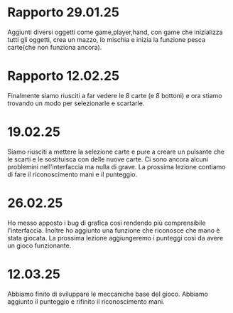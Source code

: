# Rapporto 29.01.25
Aggiunti diversi oggetti come game,player,hand, con game che inizializza tutti gli oggetti, crea un mazzo, lo mischia e inizia la funzione pesca carte(che non funziona ancora).
# Rapporto 12.02.25
Finalmente siamo riusciti a far vedere le 8 carte (e  8 bottoni) e ora stiamo trovando un modo per selezionarle e scartarle.
# 19.02.25
Siamo riusciti a mettere la selezione carte e pure a creare un pulsante che le scarti e le sostituisca con delle nuove carte. Ci sono ancora alcuni problemini nell'interfaccia ma nulla di grave. La prossima lezione contiamo di fare il riconoscimento mani e il punteggio.
# 26.02.25
Ho messo apposto i bug di grafica così rendendo più comprensibile l'interfaccia. Inoltre ho aggiunto una funzione che riconosce che mano è stata giocata. La prossima lezione aggiungeremo i punteggi così da avere un gioco funzionante.
# 12.03.25
Abbiamo finito di sviluppare le meccaniche base del gioco. Abbiamo aggiunto il punteggio e rifinito il riconoscimento mani.